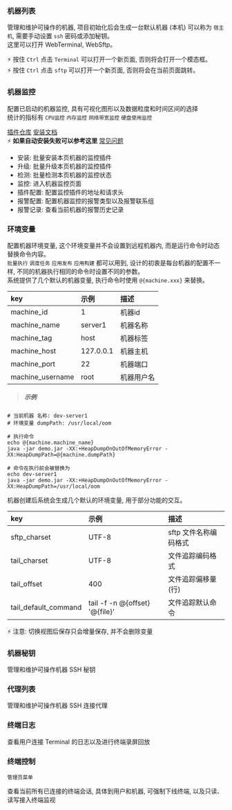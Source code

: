 ### 机器列表

管理和维护可操作的机器, 项目初始化后会生成一台默认机器 (本机) 可以称为 `宿主机`, 需要手动设置 `ssh` 密码或添加秘钥。  
这里可以打开 WebTerminal, WebSftp。

⚡ 按住 `Ctrl` 点击 `Terminal` 可以打开一个新页面, 否则将会打开一个模态框。  
⚡ 按住 `Ctrl` 点击 `sftp` 可以打开一个新页面, 否则将会在当前页面跳转。

### 机器监控

配置已启动的机器监控, 具有可视化图形以及数据粒度和时间区间的选择  
统计的指标有 `CPU监控` `内存监控` `网络带宽监控` `硬盘使用监控`

[插件仓库](https://github.com/lijiahangmax/orion-ops-extension-plugins) [安装文档](https://lijiahangmax.github.io/orion-ops-extension-plugins/#/machine-monitor-agent/quickstart-download)  
⚡ **如果自动安装失败可以参考这里** [常见问题](https://lijiahangmax.github.io/orion-ops-extension-plugins/#/machine-monitor-agent/faq)

* 安装: 批量安装本页机器的监控插件
* 升级: 批量升级本页机器的监控插件
* 检测: 批量检测本页机器的监控状态
* 监控: 进入机器监控页面
* 插件配置: 配置监控插件的地址和请求头
* 报警配置: 配置机器监控的报警类型以及报警联系组
* 报警记录: 查看当前机器的报警历史记录

### 环境变量

配置机器环境变量, 这个环境变量并不会设置到远程机器内, 而是运行命令时动态替换命令内容。  
`批量执行` `调度任务` `应用发布` `应用构建` 都可以用到, 设计的初衷是每台机器的配置不一样, 不同的机器执行相同的命令时设置不同的参数。  
系统提供了几个默认的机器变量, 执行命令时使用 `@{machine.xxx}` 来替换。

| key               | 示例       | 描述      |
| :----             | :---      | :----     |
| machine_id        | 1         | 机器id    |
| machine_name      | server1   | 机器名称   |
| machine_tag       | host      | 机器标签   |
| machine_host      | 127.0.0.1 | 机器主机   |
| machine_port      | 22        | 机器端口   |
| machine_username  | root      | 机器用户名 |

> ##### 示例

```
# 当前机器 名称: dev-server1
# 环境变量 dumpPath: /usr/local/oom

# 执行命令
echo @{machine.machine_name}
java -jar demo.jar -XX:+HeapDumpOnOutOfMemoryError -XX:HeapDumpPath=@{machine.dumpPath}

# 命令在执行前会被替换为
echo dev-server1
java -jar demo.jar -XX:+HeapDumpOnOutOfMemoryError -XX:HeapDumpPath=/usr/local/oom
```

机器创建后系统会生成几个默认的环境变量, 用于部分功能的交互。

| key                    | 示例                             | 描述                |
| :----                  | :---                            | :----              |
| sftp_charset           | UTF-8                           | sftp 文件名称编码格式 |
| tail_charset           | UTF-8                           | 文件追踪编码格式      |
| tail_offset            | 400                             | 文件追踪偏移量(行)    |
| tail_default_command   | tail -f -n @{offset} '@{file}'  | 文件追踪默认命令      |

⚡ 注意: 切换视图后保存只会增量保存, 并不会删除变量

### 机器秘钥

管理和维护可操作机器 SSH 秘钥

### 代理列表

管理和维护可操作机器 SSH 连接代理

### 终端日志

查看用户连接 Terminal 的日志以及进行终端录屏回放

### 终端控制

`管理员菜单`

查看当前所有已连接的终端会话, 具体到用户和机器, 可强制下线终端, 以及只读、读写接入终端监视

